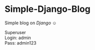 # Simple-Django-Blog
Simple blog on <i>Django</i> ☺

Superuser<br>
Login: admin<br>
Pass: admin123<br>
